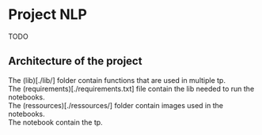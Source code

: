 # Project NLP

TODO

## Architecture of the project

The (lib)[./lib/] folder contain functions that are used in multiple tp.  
The (requirements)[./requirements.txt] file contain the lib needed to run the
notebooks.  
The (ressources)[./ressources/] folder contain images used in the notebooks.  
The notebook contain the tp.  
